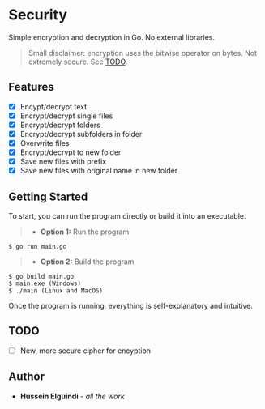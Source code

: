 # Security
Simple encryption and decryption in Go. No external libraries.
> Small disclaimer: encryption uses the bitwise operator on bytes. Not extremely secure. See [TODO](#TODO).

## Features
- [x] Encypt/decrypt text
- [x] Encrypt/decrypt single files
- [x] Encrypt/decrypt folders
- [x] Encrypt/decrypt subfolders in folder
- [x] Overwrite files
- [x] Encrypt/decrypt to new folder
- [x] Save new files with prefix
- [x] Save new files with original name in new folder

## Getting Started
To start, you can run the program directly or build it into an executable.
>- **Option 1:** Run the program
```shell
$ go run main.go
```
>- **Option 2:** Build the program
```shell
$ go build main.go
$ main.exe (Windows)
$ ./main (Linux and MacOS)
```
Once the program is running, everything is self-explanatory and intuitive.

## TODO
- [ ] New, more secure cipher for encyption

## Author
- **Hussein Elguindi** - *all the work*
